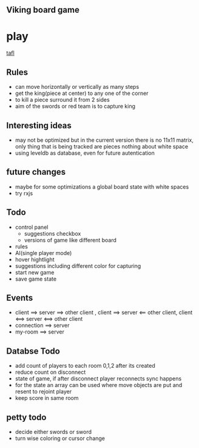 ## Viking board game

# play
  [tafl](http://tafl.herokuapp.com)

## Rules
 - can move horizontally or vertically as many steps
 - get the king(piece at center) to any one of the corner
 - to kill a piece surround it from 2 sides
 - aim of the swords or red team is to capture king

## Interesting ideas
 - may not be optimized but in the current version there is no 11x11 matrix, only thing that is being tracked are pieces nothing about white space
 - using leveldb as database, even for future autentication

## future changes
 - maybe for some optimizations a global board state with white spaces
 - try rxjs

## Todo
 - control panel
    - suggestions checkbox
    - versions of game like different board
- rules
- AI(single player mode)
- hover hightlight
- suggestions including different color for capturing
- start new game
- save game state

## Events
 - client ==> server ==> other client , client ==> server <== other client, client <==> server <==> other client
 - connection ==> server
 - my-room ==> server

## Databse Todo
 - add count of players to each room 0,1,2 after its created
 - reduce count on disconnect
 - state of game, if after disconnect player reconnects sync happens
 - for the state an array can be used where move objects are put and resent to rejoint player
 - keep score in same room

## petty todo
 - decide either swords or sword
 - turn wise coloring or cursor change
